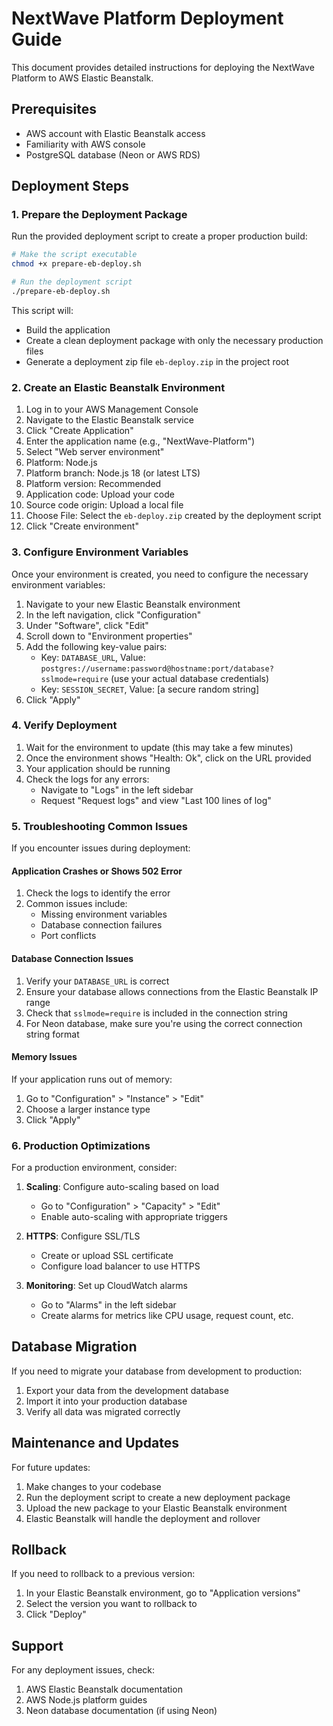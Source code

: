 # NextWave Platform Deployment Guide

This document provides detailed instructions for deploying the NextWave Platform to AWS Elastic Beanstalk.

## Prerequisites

- AWS account with Elastic Beanstalk access
- Familiarity with AWS console
- PostgreSQL database (Neon or AWS RDS)

## Deployment Steps

### 1. Prepare the Deployment Package

Run the provided deployment script to create a proper production build:

```bash
# Make the script executable
chmod +x prepare-eb-deploy.sh

# Run the deployment script
./prepare-eb-deploy.sh
```

This script will:
- Build the application
- Create a clean deployment package with only the necessary production files
- Generate a deployment zip file `eb-deploy.zip` in the project root

### 2. Create an Elastic Beanstalk Environment

1. Log in to your AWS Management Console
2. Navigate to the Elastic Beanstalk service
3. Click "Create Application"
4. Enter the application name (e.g., "NextWave-Platform")
5. Select "Web server environment"
6. Platform: Node.js
7. Platform branch: Node.js 18 (or latest LTS)
8. Platform version: Recommended
9. Application code: Upload your code
10. Source code origin: Upload a local file
11. Choose File: Select the `eb-deploy.zip` created by the deployment script
12. Click "Create environment"

### 3. Configure Environment Variables

Once your environment is created, you need to configure the necessary environment variables:

1. Navigate to your new Elastic Beanstalk environment
2. In the left navigation, click "Configuration"
3. Under "Software", click "Edit"
4. Scroll down to "Environment properties"
5. Add the following key-value pairs:
   - Key: `DATABASE_URL`, Value: `postgres://username:password@hostname:port/database?sslmode=require` (use your actual database credentials)
   - Key: `SESSION_SECRET`, Value: [a secure random string]
6. Click "Apply"

### 4. Verify Deployment

1. Wait for the environment to update (this may take a few minutes)
2. Once the environment shows "Health: Ok", click on the URL provided
3. Your application should be running
4. Check the logs for any errors:
   - Navigate to "Logs" in the left sidebar
   - Request "Request logs" and view "Last 100 lines of log"

### 5. Troubleshooting Common Issues

If you encounter issues during deployment:

#### Application Crashes or Shows 502 Error

1. Check the logs to identify the error
2. Common issues include:
   - Missing environment variables
   - Database connection failures
   - Port conflicts

#### Database Connection Issues

1. Verify your `DATABASE_URL` is correct
2. Ensure your database allows connections from the Elastic Beanstalk IP range
3. Check that `sslmode=require` is included in the connection string
4. For Neon database, make sure you're using the correct connection string format

#### Memory Issues

If your application runs out of memory:

1. Go to "Configuration" > "Instance" > "Edit"
2. Choose a larger instance type
3. Click "Apply"

### 6. Production Optimizations

For a production environment, consider:

1. **Scaling**: Configure auto-scaling based on load
   - Go to "Configuration" > "Capacity" > "Edit"
   - Enable auto-scaling with appropriate triggers

2. **HTTPS**: Configure SSL/TLS
   - Create or upload SSL certificate
   - Configure load balancer to use HTTPS

3. **Monitoring**: Set up CloudWatch alarms
   - Go to "Alarms" in the left sidebar
   - Create alarms for metrics like CPU usage, request count, etc.

## Database Migration

If you need to migrate your database from development to production:

1. Export your data from the development database
2. Import it into your production database
3. Verify all data was migrated correctly

## Maintenance and Updates

For future updates:

1. Make changes to your codebase
2. Run the deployment script to create a new deployment package
3. Upload the new package to your Elastic Beanstalk environment
4. Elastic Beanstalk will handle the deployment and rollover

## Rollback

If you need to rollback to a previous version:

1. In your Elastic Beanstalk environment, go to "Application versions"
2. Select the version you want to rollback to
3. Click "Deploy"

## Support

For any deployment issues, check:
1. AWS Elastic Beanstalk documentation
2. AWS Node.js platform guides
3. Neon database documentation (if using Neon)